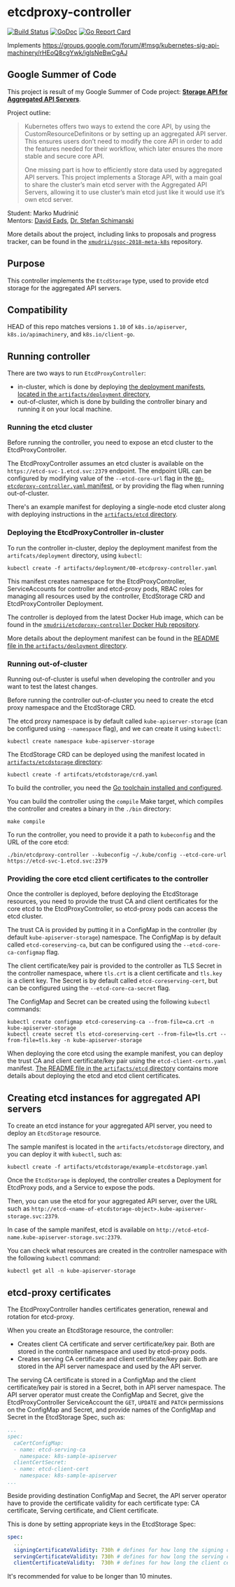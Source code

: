 # etcdproxy-controller

[![Build Status](https://travis-ci.org/xmudrii/etcdproxy-controller.svg?branch=master)](https://travis-ci.org/xmudrii/etcdproxy-controller) [![GoDoc](https://godoc.org/github.com/xmudrii/etcdproxy-controller?status.svg)](https://godoc.org/github.com/xmudrii/etcdproxy-controller) [![Go Report Card](https://goreportcard.com/badge/github.com/xmudrii/etcdproxy-controller)](https://goreportcard.com/report/github.com/xmudrii/etcdproxy-controller) 

Implements https://groups.google.com/forum/#!msg/kubernetes-sig-api-machinery/rHEoQ8cgYwk/iglsNeBwCgAJ

## Google Summer of Code

This project is result of my Google Summer of Code project: [**Storage API for Aggregated API Servers**](https://summerofcode.withgoogle.com/projects/#6400208972283904).

Project outline:

> Kubernetes offers two ways to extend the core API, by using the CustomResourceDefinitons or by setting up an aggregated API server. This ensures users don’t need to modify the core API in order to add the features needed for their workflow, which later ensures the more stable and secure core API.
> 
> One missing part is how to efficiently store data used by aggregated API servers. This project implements a Storage API, with a main goal to share the cluster’s main etcd server with the Aggregated API Servers, allowing it to use cluster’s main etcd just like it would use it’s own etcd server.

Student: Marko Mudrinić  
Mentors: [David Eads](https://github.com/deads2k), [Dr. Stefan Schimanski](https://github.com/sttts)  

More details about the project, including links to proposals and progress tracker, can be found in the [`xmudrii/gsoc-2018-meta-k8s`](https://github.com/xmudrii/gsoc-2018-meta-k8s) repository.

## Purpose

This controller implements the `EtcdStorage` type, used to provide etcd storage for the aggregated API servers.

## Compatibility

HEAD of this repo matches versions `1.10` of `k8s.io/apiserver`, `k8s.io/apimachinery`, and `k8s.io/client-go`.

## Running controller

There are two ways to run `EtcdProxyController`:

* in-cluster, which is done by deploying [the deployment manifests, located in the `artifacts/deployment` directory](artifacts/deployment),
* out-of-cluster, which is done by building the controller binary and running it on your local machine.

### Running the etcd cluster

Before running the controller, you need to expose an etcd cluster to the EtcdProxyController.

The EtcdProxyController assumes an etcd cluster is available on the `https://etcd-svc-1.etcd.svc:2379` endpoint. The endpoint URL can be configured by modifying value of the `--etcd-core-url` flag in the [`00-etcdproxy-controller.yaml` manifest](artifacts/deployment/00-etcdproxy-controller.yaml), or by providing the flag when running out-of-cluster.

There's an example manifest for deploying a single-node etcd cluster along with deploying instructions in the [`artifacts/etcd` directory](artifacts/etcd).

### Deploying the EtcdProxyController in-cluster

To run the controller in-cluster, deploy the deployment manifest from the `artifcats/deployment` directory, using `kubectl`:
```
kubectl create -f artifacts/deployment/00-etcdproxy-controller.yaml
```

This manifest creates namespace for the EtcdProxyController, ServiceAccounts for controller and etcd-proxy pods, RBAC roles for managing all resources used by the controller, EtcdStorage CRD and EtcdProxyController Deployment.

The controller is deployed from the latest Docker Hub image, which can be found in the [`xmudrii/etcdproxy-controller` Docker Hub repository](https://hub.docker.com/r/xmudrii/etcdproxy-controller/).

More details about the deployment manifest can be found in the [README file in the `artifacts/deployment` directory](artifacts/deployment/README.md).

### Running out-of-cluster

Running out-of-cluster is useful when developing the controller and you want to test the latest changes.

Before running the controller out-of-cluster you need to create the etcd proxy namespace and the EtcdStorage CRD.

The etcd proxy namespace is by default called `kube-apiserver-storage` (can be configured using `--namespace` flag),
and we can create it using `kubectl`:
```
kubectl create namespace kube-apiserver-storage
```

The EtcdStorage CRD can be deployed using the manifest located in [`artifacts/etcdstorage` directory](artifacts/etcdstorage):
```
kubectl create -f artifcats/etcdstorage/crd.yaml
```

To build the controller, you need the [Go toolchain installed and configured](https://golang.org/doc/install).

You can build the controller using the `compile` Make target, which compiles the controller and creates a binary in the `./bin` directory:
```
make compile
```

To run the controller, you need to provide it a path to `kubeconfig` and the URL of the core etcd:
```
./bin/etcdproxy-controller --kubeconfig ~/.kube/config --etcd-core-url https://etcd-svc-1.etcd.svc:2379
```

### Providing the core etcd client certificates to the controller

Once the controller is deployed, before deploying the EtcdStorage resources, you need to provide the trust CA and client certificates for the core etcd to the EtcdProxyController, so etcd-proxy pods can access the etcd cluster.

The trust CA is provided by putting it in a ConfigMap in the controller (by default `kube-apiserver-storage`) namespace. The ConfigMap is by default called `etcd-coreserving-ca`, but can be configured using the `--etcd-core-ca-configmap` flag.

The client certificate/key pair is provided to the controller as TLS Secret in the controller namespace, where `tls.crt` is a client certificate and `tls.key` is a client key. The Secret is by default called `etcd-coreserving-cert`, but can be configured using the `--etcd-core-ca-secret` flag.

The ConfigMap and Secret can be created using the following `kubectl` commands:
```
kubectl create configmap etcd-coreserving-ca --from-file=ca.crt -n kube-apiserver-storage
kubectl create secret tls etcd-coreserving-cert --from-file=tls.crt --from-file=tls.key -n kube-apiserver-storage
```

When deploying the core etcd using the example manifest, you can deploy the trust CA and client certificate/key pair using the `etcd-client-certs.yaml` manifest. [The README file in the `artifacts/etcd` directory](artifacts/etcd) contains more details about deploying the etcd and etcd client certificates.

## Creating etcd instances for aggregated API servers

To create an etcd instance for your aggregated API server, you need to deploy an `EtcdStorage` resource.

The sample manifest is located in the `artifacts/etcdstorage` directory, and you can deploy it with `kubectl`, such as:
```
kubectl create -f artifacts/etcdstorage/example-etcdstorage.yaml
```

Once the `EtcdStorage` is deployed, the controller creates a Deployment for EtcdProxy pods, and a Service to expose the pods.

Then, you can use the etcd for your aggregated API server, over the URL such as `http://etcd-<name-of-etcdstorage-object>.kube-apiserver-storage.svc:2379`.

In case of the sample manifest, etcd is available on `http://etcd-etcd-name.kube-apiserver-storage.svc:2379`.

You can check what resources are created in the controller namespace with the following `kubectl` command:
```
kubectl get all -n kube-apiserver-storage
```

## etcd-proxy certificates

The EtcdProxyController handles certificates generation, renewal and rotation for etcd-proxy.

When you create an EtcdStorage resource, the controller:

* Creates client CA certificate and server certificate/key pair. Both are stored in the controller namespace and used by etcd-proxy pods.
* Creates serving CA certificate and client certificate/key pair. Both are stored in the API server namespace and used by the API server. 

The serving CA certificate is stored in a ConfigMap and the client certificate/key pair is stored in a Secret, both in API server namespace. The API server operator must create the ConfigMap and Secret, give the EtcdProxyController ServiceAccount the `GET`, `UPDATE` and `PATCH` permissions on the ConfigMap and Secret, and provide names of the ConfigMap and Secret in the EtcdStorage Spec, such as:

```yaml
...
spec:
  caCertConfigMap:
  - name: etcd-serving-ca
    namespace: k8s-sample-apiserver
  clientCertSecret:
  - name: etcd-client-cert
    namespace: k8s-sample-apiserver
...
```

Beside providing destination ConfigMap and Secret, the API server operator have to provide the certificate validity for each certificate type: CA certificate, Serving certificate, and Client certificate.

This is done by setting appropriate keys in the EtcdStorage Spec:
```yaml
spec:
  ...
  signingCertificateValidity: 730h # defines for how long the signing certificate is valid.
  servingCertificateValidity: 730h # defines for how long the serving certificate/key pair is valid.
  clientCertificateValidity:  730h # defines for how long the client certificate/key pair is valid.
```

It's recommended for value to be longer than 10 minutes.